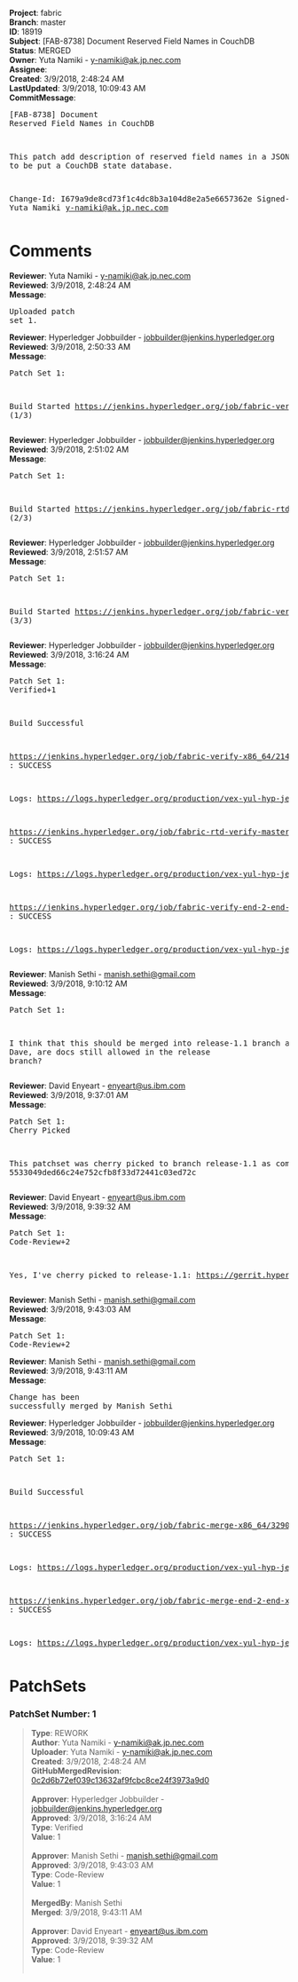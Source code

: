 <strong>Project</strong>: fabric<br><strong>Branch</strong>: master<br><strong>ID</strong>: 18919<br><strong>Subject</strong>: [FAB-8738] Document Reserved Field Names in CouchDB<br><strong>Status</strong>: MERGED<br><strong>Owner</strong>: Yuta Namiki - y-namiki@ak.jp.nec.com<br><strong>Assignee</strong>:<br><strong>Created</strong>: 3/9/2018, 2:48:24 AM<br><strong>LastUpdated</strong>: 3/9/2018, 10:09:43 AM<br><strong>CommitMessage</strong>:<br><pre>[FAB-8738] Document Reserved Field Names in CouchDB

This patch add description of reserved field names in a JSON
document to be put a CouchDB state database.

Change-Id: I679a9de8cd73f1c4dc8b3a104d8e2a5e6657362e
Signed-off-by: Yuta Namiki <y-namiki@ak.jp.nec.com>
</pre><h1>Comments</h1><strong>Reviewer</strong>: Yuta Namiki - y-namiki@ak.jp.nec.com<br><strong>Reviewed</strong>: 3/9/2018, 2:48:24 AM<br><strong>Message</strong>: <pre>Uploaded patch set 1.</pre><strong>Reviewer</strong>: Hyperledger Jobbuilder - jobbuilder@jenkins.hyperledger.org<br><strong>Reviewed</strong>: 3/9/2018, 2:50:33 AM<br><strong>Message</strong>: <pre>Patch Set 1:

Build Started https://jenkins.hyperledger.org/job/fabric-verify-x86_64/21400/ (1/3)</pre><strong>Reviewer</strong>: Hyperledger Jobbuilder - jobbuilder@jenkins.hyperledger.org<br><strong>Reviewed</strong>: 3/9/2018, 2:51:02 AM<br><strong>Message</strong>: <pre>Patch Set 1:

Build Started https://jenkins.hyperledger.org/job/fabric-rtd-verify-master/324/ (2/3)</pre><strong>Reviewer</strong>: Hyperledger Jobbuilder - jobbuilder@jenkins.hyperledger.org<br><strong>Reviewed</strong>: 3/9/2018, 2:51:57 AM<br><strong>Message</strong>: <pre>Patch Set 1:

Build Started https://jenkins.hyperledger.org/job/fabric-verify-end-2-end-x86_64/13102/ (3/3)</pre><strong>Reviewer</strong>: Hyperledger Jobbuilder - jobbuilder@jenkins.hyperledger.org<br><strong>Reviewed</strong>: 3/9/2018, 3:16:24 AM<br><strong>Message</strong>: <pre>Patch Set 1: Verified+1

Build Successful 

https://jenkins.hyperledger.org/job/fabric-verify-x86_64/21400/ : SUCCESS

Logs: https://logs.hyperledger.org/production/vex-yul-hyp-jenkins-3/fabric-verify-x86_64/21400

https://jenkins.hyperledger.org/job/fabric-rtd-verify-master/324/ : SUCCESS

Logs: https://logs.hyperledger.org/production/vex-yul-hyp-jenkins-3/fabric-rtd-verify-master/324

https://jenkins.hyperledger.org/job/fabric-verify-end-2-end-x86_64/13102/ : SUCCESS

Logs: https://logs.hyperledger.org/production/vex-yul-hyp-jenkins-3/fabric-verify-end-2-end-x86_64/13102</pre><strong>Reviewer</strong>: Manish Sethi - manish.sethi@gmail.com<br><strong>Reviewed</strong>: 3/9/2018, 9:10:12 AM<br><strong>Message</strong>: <pre>Patch Set 1:

I think that this should be merged into release-1.1 branch as well. Dave, are docs still allowed in the release branch?</pre><strong>Reviewer</strong>: David Enyeart - enyeart@us.ibm.com<br><strong>Reviewed</strong>: 3/9/2018, 9:37:01 AM<br><strong>Message</strong>: <pre>Patch Set 1: Cherry Picked

This patchset was cherry picked to branch release-1.1 as commit 5533049ded66c24e752cfb8f33d72441c03ed72c</pre><strong>Reviewer</strong>: David Enyeart - enyeart@us.ibm.com<br><strong>Reviewed</strong>: 3/9/2018, 9:39:32 AM<br><strong>Message</strong>: <pre>Patch Set 1: Code-Review+2

Yes, I've cherry picked to release-1.1: https://gerrit.hyperledger.org/r/#/c/18933/</pre><strong>Reviewer</strong>: Manish Sethi - manish.sethi@gmail.com<br><strong>Reviewed</strong>: 3/9/2018, 9:43:03 AM<br><strong>Message</strong>: <pre>Patch Set 1: Code-Review+2</pre><strong>Reviewer</strong>: Manish Sethi - manish.sethi@gmail.com<br><strong>Reviewed</strong>: 3/9/2018, 9:43:11 AM<br><strong>Message</strong>: <pre>Change has been successfully merged by Manish Sethi</pre><strong>Reviewer</strong>: Hyperledger Jobbuilder - jobbuilder@jenkins.hyperledger.org<br><strong>Reviewed</strong>: 3/9/2018, 10:09:43 AM<br><strong>Message</strong>: <pre>Patch Set 1:

Build Successful 

https://jenkins.hyperledger.org/job/fabric-merge-x86_64/3290/ : SUCCESS

Logs: https://logs.hyperledger.org/production/vex-yul-hyp-jenkins-3/fabric-merge-x86_64/3290

https://jenkins.hyperledger.org/job/fabric-merge-end-2-end-x86_64/1964/ : SUCCESS

Logs: https://logs.hyperledger.org/production/vex-yul-hyp-jenkins-3/fabric-merge-end-2-end-x86_64/1964</pre><h1>PatchSets</h1><h3>PatchSet Number: 1</h3><blockquote><strong>Type</strong>: REWORK<br><strong>Author</strong>: Yuta Namiki - y-namiki@ak.jp.nec.com<br><strong>Uploader</strong>: Yuta Namiki - y-namiki@ak.jp.nec.com<br><strong>Created</strong>: 3/9/2018, 2:48:24 AM<br><strong>GitHubMergedRevision</strong>: [0c2d6b72ef039c13632af9fcbc8ce24f3973a9d0](https://github.com/hyperledger-gerrit-archive/fabric/commit/0c2d6b72ef039c13632af9fcbc8ce24f3973a9d0)<br><br><strong>Approver</strong>: Hyperledger Jobbuilder - jobbuilder@jenkins.hyperledger.org<br><strong>Approved</strong>: 3/9/2018, 3:16:24 AM<br><strong>Type</strong>: Verified<br><strong>Value</strong>: 1<br><br><strong>Approver</strong>: Manish Sethi - manish.sethi@gmail.com<br><strong>Approved</strong>: 3/9/2018, 9:43:03 AM<br><strong>Type</strong>: Code-Review<br><strong>Value</strong>: 1<br><br><strong>MergedBy</strong>: Manish Sethi<br><strong>Merged</strong>: 3/9/2018, 9:43:11 AM<br><br><strong>Approver</strong>: David Enyeart - enyeart@us.ibm.com<br><strong>Approved</strong>: 3/9/2018, 9:39:32 AM<br><strong>Type</strong>: Code-Review<br><strong>Value</strong>: 1<br><br></blockquote>